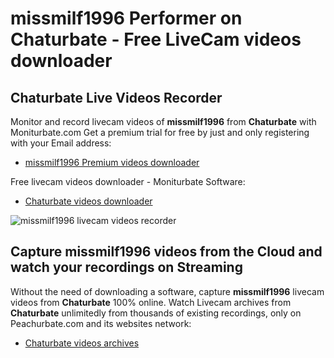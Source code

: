 # missmilf1996 Performer on Chaturbate - Free LiveCam videos downloader

## Chaturbate Live Videos Recorder

Monitor and record livecam videos of **missmilf1996** from **Chaturbate** with Moniturbate.com
Get a premium trial for free by just and only registering with your Email address:
* [missmilf1996 Premium videos downloader](https://moniturbate.com/request-demo-licence-key.html)

Free livecam videos downloader - Moniturbate Software:
* [Chaturbate videos downloader](https://moniturbate.com/moniturbate-download-software.html)

![missmilf1996 livecam videos recorder](https://peachurnet.com/templates/moniturbate-software.png)


## Capture missmilf1996 videos from the Cloud and watch your recordings on Streaming

Without the need of downloading a software, capture **missmilf1996** livecam videos from **Chaturbate** 100% online.
Watch Livecam archives from **Chaturbate** unlimitedly from thousands of existing recordings, only on Peachurbate.com and its websites network:
* [Chaturbate videos archives](https://peachurnet.com/)